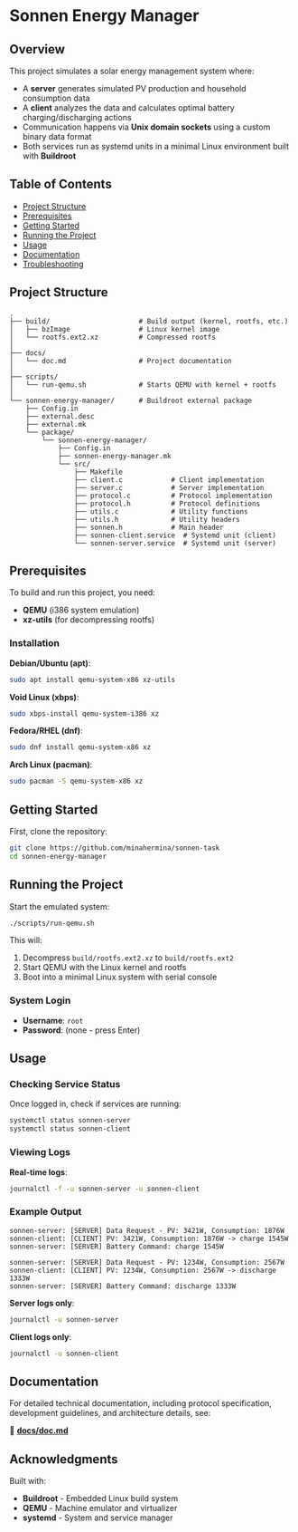 # Sonnen Energy Manager

## Overview

This project simulates a solar energy management system where:
- A **server** generates simulated PV production and household consumption data
- A **client** analyzes the data and calculates optimal battery charging/discharging actions
- Communication happens via **Unix domain sockets** using a custom binary data format
- Both services run as systemd units in a minimal Linux environment built with **Buildroot**

## Table of Contents

- [Project Structure](#project-structure)
- [Prerequisites](#prerequisites)
- [Getting Started](#getting-started)
- [Running the Project](#running-the-project)
- [Usage](#usage)
- [Documentation](#documentation)
- [Troubleshooting](#troubleshooting)

## Project Structure

```
.
├── build/                      # Build output (kernel, rootfs, etc.)
│   ├── bzImage                 # Linux kernel image
│   └── rootfs.ext2.xz          # Compressed rootfs
│
├── docs/
│   └── doc.md                  # Project documentation
│
├── scripts/
│   └── run-qemu.sh             # Starts QEMU with kernel + rootfs
│
└── sonnen-energy-manager/      # Buildroot external package
    ├── Config.in
    ├── external.desc
    ├── external.mk
    └── package/
        └── sonnen-energy-manager/
            ├── Config.in
            ├── sonnen-energy-manager.mk
            └── src/
                ├── Makefile
                ├── client.c            # Client implementation
                ├── server.c            # Server implementation
                ├── protocol.c          # Protocol implementation
                ├── protocol.h          # Protocol definitions
                ├── utils.c             # Utility functions
                ├── utils.h             # Utility headers
                ├── sonnen.h            # Main header
                ├── sonnen-client.service  # Systemd unit (client)
                └── sonnen-server.service  # Systemd unit (server)
```

## Prerequisites

To build and run this project, you need:

- **QEMU** (i386 system emulation)
- **xz-utils** (for decompressing rootfs)

### Installation

**Debian/Ubuntu (apt)**:
```bash
sudo apt install qemu-system-x86 xz-utils
```

**Void Linux (xbps)**:
```bash
sudo xbps-install qemu-system-i386 xz
```

**Fedora/RHEL (dnf)**:
```bash
sudo dnf install qemu-system-x86 xz
```

**Arch Linux (pacman)**:
```bash
sudo pacman -S qemu-system-x86 xz
```

## Getting Started

First, clone the repository:

```bash
git clone https://github.com/minahermina/sonnen-task
cd sonnen-energy-manager
```

## Running the Project

Start the emulated system:

```bash
./scripts/run-qemu.sh
```

This will:
1. Decompress `build/rootfs.ext2.xz` to `build/rootfs.ext2`
2. Start QEMU with the Linux kernel and rootfs
3. Boot into a minimal Linux system with serial console

### System Login

- **Username**: `root`
- **Password**: (none - press Enter)

## Usage

### Checking Service Status

Once logged in, check if services are running:

```bash
systemctl status sonnen-server
systemctl status sonnen-client
```

### Viewing Logs

**Real-time logs**:
```bash
journalctl -f -u sonnen-server -u sonnen-client
```

### Example Output

```
sonnen-server: [SERVER] Data Request - PV: 3421W, Consumption: 1876W
sonnen-client: [CLIENT] PV: 3421W, Consumption: 1876W -> charge 1545W
sonnen-server: [SERVER] Battery Command: charge 1545W

sonnen-server: [SERVER] Data Request - PV: 1234W, Consumption: 2567W
sonnen-client: [CLIENT] PV: 1234W, Consumption: 2567W -> discharge 1333W
sonnen-server: [SERVER] Battery Command: discharge 1333W
```

**Server logs only**:
```bash
journalctl -u sonnen-server
```

**Client logs only**:
```bash
journalctl -u sonnen-client
```

## Documentation

For detailed technical documentation, including protocol specification, development guidelines, and architecture details, see:

📖 **[docs/doc.md](docs/doc.md)**

## Acknowledgments

Built with:
- **Buildroot** - Embedded Linux build system
- **QEMU** - Machine emulator and virtualizer
- **systemd** - System and service manager
